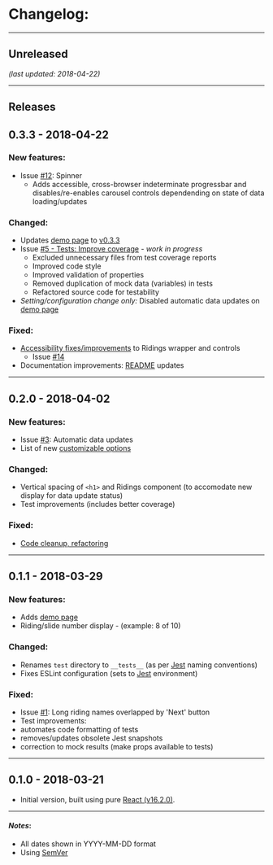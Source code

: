 # Changelog:

- - -
## Unreleased
*(last updated: 2018-04-22)*

- - -
## Releases

## 0.3.3 - 2018-04-22

### New features:
* Issue [#12](https://github.com/hfagerlund/elections-carousel-component/issues/12): Spinner
  * Adds accessible, cross-browser indeterminate progressbar and disables/re-enables carousel controls dependending on state of data loading/updates

### Changed:
* Updates [demo page](https://hfagerlund.github.io/elections-carousel-component/) to [v0.3.3](https://github.com/hfagerlund/elections-carousel-component/releases/tag/v0.3.3)
* Issue [#5 - Tests: Improve coverage](https://github.com/hfagerlund/elections-carousel-component/issues/5) - *work in progress*
  * Excluded unnecessary files from test coverage reports
  * Improved code style
  * Improved validation of properties
  * Removed duplication of mock data (variables) in tests
  * Refactored source code for testability
* *Setting/configuration change only:* Disabled automatic data updates on [demo page](https://hfagerlund.github.io/elections-carousel-component/)

### Fixed:
* [Accessibility fixes/improvements](https://github.com/hfagerlund/elections-carousel-component/issues/12) to Ridings wrapper and controls
  * Issue [#14](https://github.com/hfagerlund/elections-carousel-component/issues/14)
* Documentation improvements: [README](https://github.com/hfagerlund/elections-carousel-component/blob/master/README.md) updates

- - -
## 0.2.0 - 2018-04-02

### New features:
* Issue [#3](https://github.com/hfagerlund/elections-carousel-component/issues/3): Automatic data updates
* List of new [customizable options](https://github.com/hfagerlund/elections-carousel-component#customizable-options)

### Changed:
* Vertical spacing of `<h1>` and Ridings component (to accomodate new display for data update status)
* Test improvements (includes better coverage)

### Fixed:
* [Code cleanup, refactoring](https://github.com/hfagerlund/elections-carousel-component/blob/master/src/js/elections/components/App.jsx)

- - -
## 0.1.1 - 2018-03-29

### New features:
* Adds [demo page](https://hfagerlund.github.io/elections-carousel-component/)
* Riding/slide number display - (example: 8 of 10)

### Changed:
* Renames `test` directory to `__tests__` (as per [Jest](https://github.com/facebook/jest) naming conventions)
* Fixes ESLint configuration (sets to [Jest](https://github.com/facebook/jest) environment)

### Fixed:
* Issue [#1](https://github.com/hfagerlund/elections-carousel-component/issues/1): Long riding names overlapped by 'Next' button
* Test improvements: 
 * automates code formatting of tests
 * removes/updates obsolete Jest snapshots
 * correction to mock results (make props available to tests)

- - -
## 0.1.0 - 2018-03-21 
* Initial version, built using pure [React (v16.2.0)](https://github.com/facebook/react).

- - -
#### *Notes*: 
* All dates shown in YYYY-MM-DD format
* Using [SemVer](http://semver.org/)

